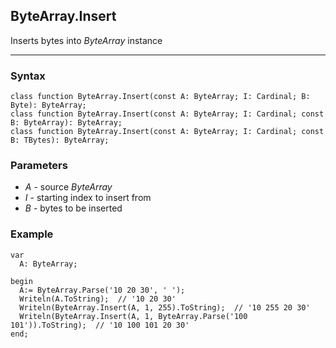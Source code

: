 ## ByteArray.Insert

Inserts bytes into *ByteArray* instance

---

### Syntax
```delphi
class function ByteArray.Insert(const A: ByteArray; I: Cardinal; B: Byte): ByteArray;
class function ByteArray.Insert(const A: ByteArray; I: Cardinal; const B: ByteArray): ByteArray;
class function ByteArray.Insert(const A: ByteArray; I: Cardinal; const B: TBytes): ByteArray;
```

### Parameters

*   *A* - source *ByteArray*
*   *I* - starting index to insert from 
*   *B* - bytes to be inserted

### Example
```delphi
var
  A: ByteArray;

begin
  A:= ByteArray.Parse('10 20 30', ' ');
  Writeln(A.ToString);  // '10 20 30'
  Writeln(ByteArray.Insert(A, 1, 255).ToString);  // '10 255 20 30'
  Writeln(ByteArray.Insert(A, 1, ByteArray.Parse('100 101')).ToString);  // '10 100 101 20 30'
end;
```
